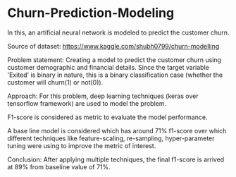 # Churn-Prediction-Modeling
In this, an artificial neural network is modeled to predict the customer churn.

Source of dataset: https://www.kaggle.com/shubh0799/churn-modelling

Problem statement: Creating a model to predict the customer churn using customer demographic and financial details. Since the target variable 'Exited' is binary in nature, this is a binary classification case (whether the customer will churn(1) or not(0)).

Approach: For this problem, deep learning techniques (keras over tensorflow framework) are used to model the problem.

F1-score is considered as metric to evaluate the model performance.

A base line model is considered which has around 71% f1-score over which different techniques like feature-scaling, re-sampling, hyper-parameter tuning were using to improve the metric of interest.

Conclusion: After applying multiple techniques, the final f1-score is arrived at 89% from baseline value of 71%.
